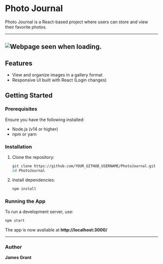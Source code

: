 # Photo Journal

Photo Journal is a React-based project where users can store and view their favorite photos.

---
![Webpage seen when loading.](public/screenDemo.gif "Webpage Image.")
---

## Features
- View and organize images in a gallery format
- Responsive UI built with React (Login changes)

## Getting Started

### Prerequisites
Ensure you have the following installed:
- Node.js (v14 or higher)
- npm or yarn

### Installation
1. Clone the repository:
   ```bash
   git clone https://github.com/YOUR_GITHUB_USERNAME/PhotoJournal.git
   cd PhotoJournal
   ```
2. Install dependencies:
    ```bash
    npm install
    ```

### Running the App
To run a development server, use:

```bash
npm start
```

The app is now avaliable at **http://localhost:3000/**

---
### Author
**James Grant**